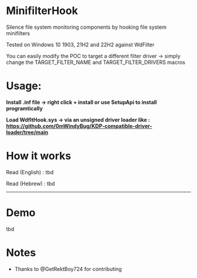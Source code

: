 # MinifilterHook
Silence file system monitoring components by hooking file system minifilters

Tested on Windows 10 1903, 21H2 and 22H2 against WdFilter

You can easily modify the POC to target a different filter driver -> simply change the TARGET_FILTER_NAME and TARGET_FILTER_DRIVERS macros 

# Usage:
**Install .inf file  -> right click + install or use SetupApi to install programtically**

**Load WdfltHook.sys -> via an unsigned driver loader like : https://github.com/0mWindyBug/KDP-compatible-driver-loader/tree/main**

# How it works 
Read (English) : tbd 

Read (Hebrew)  : tbd 
***************************
# Demo
tbd


# Notes
- Thanks to @GetRektBoy724 for contributing

  
